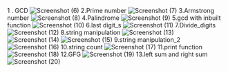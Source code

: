 1 . GCD
![Screenshot (6)](https://github.com/user-attachments/assets/ac43b77c-bb36-450e-9aab-9b9eaf4b3411)
2.Prime number
![Screenshot (7)](https://github.com/user-attachments/assets/6a1edd37-b387-4c05-b2d5-d2c7e523846e)
3.Armstrong number
![Screenshot (8)](https://github.com/user-attachments/assets/c7cd45e4-f478-4b49-8ad9-f93797c7c3bf)
4.Palindrome
![Screenshot (9)](https://github.com/user-attachments/assets/d9c57006-ad30-4d0f-99ac-e32097958bfd)
5.gcd with inbuilt function
![Screenshot (10)](https://github.com/user-attachments/assets/1af7181b-991e-4ca8-a408-34eb8925f144)
6.last digit_s
![Screenshot (11)](https://github.com/user-attachments/assets/78b3bf32-ae7f-4ee2-9ca5-18ed81b9a477)
7.Divide_digits
![Screenshot (12)](https://github.com/user-attachments/assets/888e6e06-a78b-4d84-bb86-f14eae5e5a7b)
8.string manipulation
![Screenshot (13)](https://github.com/user-attachments/assets/5c3d0ef1-ca2f-4d87-9852-0ed56ee684d0)
![Screenshot (14)](https://github.com/user-attachments/assets/b8b3441f-19d6-4969-8701-8dd644d74c0a)
![Screenshot (15)](https://github.com/user-attachments/assets/bbdc0ed0-039b-42f9-88ed-015483de05c6)
9.string manipulation_2
![Screenshot (16)](https://github.com/user-attachments/assets/2202548f-135b-4510-a438-16db907791f0)
10.string count
![Screenshot (17)](https://github.com/user-attachments/assets/7a1d6227-2de7-49b7-907d-182cfbe91252)
11.print function
![Screenshot (18)](https://github.com/user-attachments/assets/6617ba09-24e4-41b7-bc20-8fc7800392da)
12.GFG
![Screenshot (19)](https://github.com/user-attachments/assets/0a070452-3b26-4322-993c-593ad53131ab)
13.left sum and right sum
![Screenshot (20)](https://github.com/user-attachments/assets/1c2d2036-37f1-4003-906a-cb62ae1161de)



